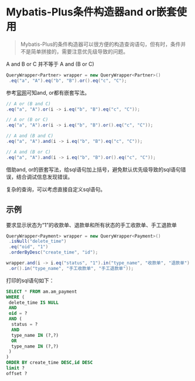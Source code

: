 # Mybatis-Plus条件构造器and or嵌套使用

> Mybatis-Plus的条件构造器可以很方便的构造查询语句，但有时，条件并不是简单拼接的，需要注意优先级导致的问题。

A and B or C 并不等于 A and (B or C)

```java
QueryWrapper<Partner> wrapper = new QueryWrapper<Partner>()
 .eq("a", "A").eq("b", "B").or().eq("c", "C");
```

参考[官网](https://baomidou.com/guide/wrapper.html#or)可知and, or都有嵌套写法。

```java
// A or (B and C)
.eq("a", "A").or(i -> i.eq("b", "B").eq("c", "C"));

// A or (B or C)
.eq("a", "A").or(i -> i.eq("b", "B").or().eq("c", "C"));

// A and (B and C)
.eq("a", "A").and(i -> i.eq("b", "B").eq("c", "C"));

// A and (B or C)
.eq("a", "A").and(i -> i.eq("b", "B").or().eq("c", "C"));
```

借助and, or的嵌套写法，给sql语句加上括号，避免默认优先级导致的sql语句错误，结合调试信息发现错误。

复杂的查询，可以考虑直接自定义sql语句。

## 示例

要求显示状态为“1”的收款单、退款单和所有状态的手工收款单、手工退款单

```java
QueryWrapper<Payment> wrapper = new QueryWrapper<Payment>()
 .isNull("delete_time")
 .eq("oid", "1")
 .orderByDesc("create_time", "id");

wrapper.and(i -> i.eq("status", "1").in("type_name", "收款单", "退款单")
 .or().in("type_name", "手工收款单", "手工退款单"));
```

打印的sql语句如下：

```sql
SELECT * FROM am.am_payment
WHERE (
 delete_time IS NULL
 AND
 oid = ? 
 AND (
  status = ?
  AND
  type_name IN (?,?)
  OR
  type_name IN (?,?)
 )
)
ORDER BY create_time DESC,id DESC
limit ?
offset ? 
```
